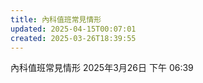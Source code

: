 ```yaml
---
title: 內科值班常見情形
updated: 2025-04-15T00:07:01
created: 2025-03-26T18:39:55
---
```


內科值班常見情形
2025年3月26日
下午 06:39

